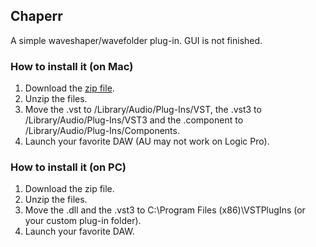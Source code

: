 ## Chaperr

A simple waveshaper/wavefolder plug-in.
GUI is not finished.

### How to install it (on Mac)

1. Download the [zip file](https://github.com/kinaarlabs/Chaperr/blob/master/Chaperr_MacOS.zip).
2. Unzip the files.
3. Move the .vst to /Library/Audio/Plug-Ins/VST, 
the .vst3 to /Library/Audio/Plug-Ins/VST3 
and the .component to /Library/Audio/Plug-Ins/Components.
4. Launch your favorite DAW (AU may not work on Logic Pro).

### How to install it (on PC)

1. Download the zip file.
2. Unzip the files.
3. Move the .dll and the .vst3 to C:\Program Files (x86)\VSTPlugIns (or your custom plug-in folder).
4. Launch your favorite DAW.
